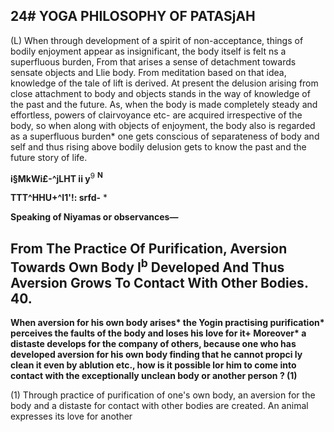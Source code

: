 ## **24# YOGA PHILOSOPHY OF PATASjAH**

(L) When through development of a spirit of non-acceptance, things of bodily enjoyment appear as insignificant, the body itself is felt ns a superfluous burden, From that arises a sense of detachment towards sensate objects and Llie body. From meditation based on that idea, knowledge of the tale of lift is derived. At present the delusion arising from close attachment to body and objects stands in the way of knowledge of the past and the future. As, when the body is made completely steady and effortless, powers of clairvoyance etc- are acquired irrespective of the body, so when along with objects of enjoyment, the body also is regarded as a superfluous burden\* one gets conscious of separateness of body and self and thus rising above bodily delusion gets to know the past and the future story of life.

**i§MkWi£-^jLHT ii y**<sup>9</sup> **<sup>N</sup>**

**TTT^HHU+^l1'!: srfd-** \*

**Speaking of Niyamas or observances—**

## **From The Practice Of Purification, Aversion Towards Own Body I<sup>b</sup> Developed And Thus Aversion Grows To Contact With Other Bodies. 40.**

**When aversion for his own body arises\* the Yogin practising purification\* perceives the faults of the body and loses his love for it+ Moreover\* a distaste develops for the company of others, because one who has developed aversion for his own body finding that he cannot propci ly clean it even by ablution etc., how is it possible lor him to come into contact with the exceptionally unclean body or another person ? (1)**

(1) Through practice of purification of one's own body, an aversion for the body and a distaste for contact with other bodies are created. An animal expresses its love for another